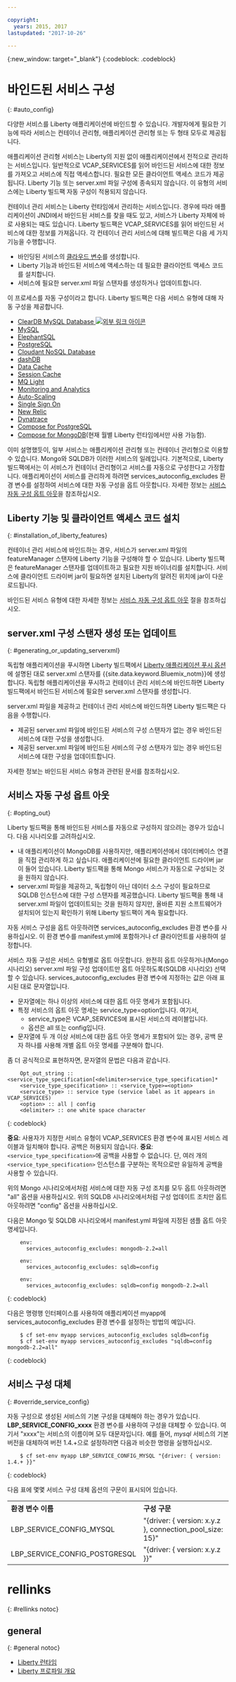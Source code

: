 ```yaml
---

copyright:
  years: 2015, 2017
lastupdated: "2017-10-26"

---
```


{:new_window: target="_blank"}
{:codeblock: .codeblock}


# 바인드된 서비스 구성
{: #auto_config}

다양한 서비스를 Liberty 애플리케이션에 바인드할 수 있습니다. 개발자에게 필요한 기능에 따라 서비스는 컨테이너 관리형, 애플리케이션 관리형 또는 두 형태 모두로 제공됩니다.

애플리케이션 관리형 서비스는 Liberty의 지원 없이 애플리케이션에서 전적으로 관리하는 서비스입니다. 일반적으로 VCAP_SERVICES를 읽어 바인드된 서비스에 대한 정보를 가져오고 서비스에 직접 액세스합니다. 필요한 모든 클라이언트 액세스 코드가 제공됩니다. Liberty 기능 또는 server.xml 파일 구성에 종속되지 않습니다. 이 유형의 서비스에는 Liberty 빌드팩 자동 구성이 적용되지 않습니다.

컨테이너 관리 서비스는 Liberty 런타임에서 관리하는 서비스입니다. 경우에 따라 애플리케이션이 JNDI에서 바인드된 서비스를 찾을 때도 있고, 서비스가 Liberty 자체에 바로 사용되는 때도 있습니다. Liberty 빌드팩은 VCAP_SERVICES를 읽어 바인드된 서비스에 대한 정보를 가져옵니다. 각 컨테이너 관리 서비스에 대해 빌드팩은 다음 세 가지 기능을 수행합니다.

* 바인딩된 서비스의 [클라우드 변수](optionsForPushing.html#accessing_info_of_bound_services)를 생성합니다.
* Liberty 기능과 바인드된 서비스에 액세스하는 데 필요한 클라이언트 액세스 코드를 설치합니다.
* 서비스에 필요한 server.xml 파일 스탠자를 생성하거나 업데이트합니다.

이 프로세스를 자동 구성이라고 합니다.
Liberty 빌드팩은 다음 서비스 유형에 대해 자동 구성을 제공합니다.

* [ClearDB MySQL Database ![외부 링크 아이콘](../../icons/launch-glyph.svg "외부 링크 아이콘")](http://www.cleardb.com/developers)
* [MySQL](/docs/services/MySQL/index.html#MySQL)
* [ElephantSQL](docs/services/ElephantSQL/index.html)
* [PostgreSQL](/docs/services/PostgreSQL/index.html#PostgreSQL)
* [Cloudant NoSQL Database](/docs/services/Cloudant/index.html#Cloudant)
* [dashDB](/docs/services/dashDB/index.html#dashDB)
* [Data Cache](/docs/services/DataCache/index.html#data_cache)
* [Session Cache](/docs/services/SessionCache/index.html#session_cache)
* [MQ Light](/docs/services/MQLight/index.html#mqlight010)
* [Monitoring and Analytics](/docs/services/monana/index.html#gettingstartedtemplate)
* [Auto-Scaling](/docs/services/Auto-Scaling/index.html#autoscaling)
* [Single Sign On](/docs/services/SingleSignOn/index.html#sso_gettingstarted)
* [New Relic](newRelic.html)
* [Dynatrace](dynatrace.html)
* [Compose for PostgreSQL](/docs/services/ComposeForPostgreSQL/index.html)
* [Compose for MongoDB](/docs/services/ComposeForMongoDB/index.html)(현재 월별 Liberty 런타임에서만 사용 가능함).

이미 설명했듯이, 일부 서비스는 애플리케이션 관리형 또는 컨테이너 관리형으로 이용할 수 있습니다. Mongo와 SQLDB가 이러한 서비스의 일례입니다. 기본적으로, Liberty 빌드팩에서는 이 서비스가 컨테이너 관리형이고 서비스를 자동으로 구성한다고 가정합니다. 애플리케이션이 서비스를 관리하게 하려면 services_autoconfig_excludes 환경 변수를 설정하여 서비스에 대한 자동 구성을 옵트 아웃합니다. 자세한 정보는 [서비스 자동 구성 옵트 아웃](autoConfig.html#opting_out)을 참조하십시오.

## Liberty 기능 및 클라이언트 액세스 코드 설치
{: #installation_of_liberty_features}

컨테이너 관리 서비스에 바인드하는 경우, 서비스가 server.xml 파일의 featureManager 스탠자에 Liberty 기능을 구성해야 할 수 있습니다. Liberty 빌드팩은 featureManager 스탠자를 업데이트하고 필요한 지원 바이너리를 설치합니다. 서비스에 클라이언트 드라이버 jar이 필요하면 설치된 Liberty의 알려진 위치에 jar이 다운로드됩니다.

바인드된 서비스 유형에 대한 자세한 정보는 [서비스 자동 구성 옵트 아웃](#opting_out) 절을 참조하십시오.

## server.xml 구성 스탠자 생성 또는 업데이트
{: #generating_or_updating_serverxml}

독립형 애플리케이션을 푸시하면 Liberty 빌드팩에서 [Liberty 애플리케이션 푸시 옵션](optionsForPushing.html#options_for_pushing)에 설명된 대로 server.xml 스탠자를 {{site.data.keyword.Bluemix_notm}}에 생성합니다. 독립형 애플리케이션을 푸시하고 컨테이너 관리 서비스에 바인드하면 Liberty 빌드팩에서 바인드된 서비스에 필요한 server.xml 스탠자를 생성합니다.

server.xml 파일을 제공하고 컨테이너 관리 서비스에 바인드하면 Liberty 빌드팩은 다음을 수행합니다.

* 제공된 server.xml 파일에 바인드된 서비스의 구성 스탠자가 없는 경우 바인드된 서비스에 대한 구성을 생성합니다.
* 제공된 server.xml 파일에 바인드된 서비스의 구성 스탠자가 있는 경우 바인드된 서비스에 대한 구성을 업데이트합니다.

자세한 정보는 바인드된 서비스 유형과 관련된 문서를 참조하십시오.

## 서비스 자동 구성 옵트 아웃
{: #opting_out}

Liberty 빌드팩을 통해 바인드된 서비스를 자동으로 구성하지 않으려는 경우가 있습니다. 다음 시나리오를 고려하십시오.

* 내 애플리케이션이 MongoDB를 사용하지만, 애플리케이션에서 데이터베이스 연결을 직접 관리하게 하고 싶습니다. 애플리케이션에 필요한 클라이언트 드라이버 jar이 들어 있습니다. Liberty 빌드팩을 통해 Mongo 서비스가 자동으로 구성되는 것을 원하지 않습니다.
* server.xml 파일을 제공하고, 독립형이 아닌 데이터 소스 구성이 필요하므로 SQLDB 인스턴스에 대한 구성 스탠자를 제공했습니다. Liberty 빌드팩을 통해 내 server.xml 파일이 업데이트되는 것을 원하지 않지만, 올바른 지원 소프트웨어가 설치되어 있는지 확인하기 위해 Liberty 빌드팩이 계속 필요합니다.

자동 서비스 구성을 옵트 아웃하려면 services_autoconfig_excludes 환경 변수를 사용하십시오. 이 환경 변수를 manifest.yml에 포함하거나 cf 클라이언트를 사용하여 설정합니다.

서비스 자동 구성은 서비스 유형별로 옵트 아웃합니다. 완전히 옵트 아웃하거나(Mongo 시나리오) server.xml 파일 구성 업데이트만 옵트 아웃하도록(SQLDB 시나리오) 선택할 수 있습니다. services_autoconfig_excludes 환경 변수에 지정하는 값은 아래 표시된 대로 문자열입니다.

* 문자열에는 하나 이상의 서비스에 대한 옵트 아웃 명세가 포함됩니다.
* 특정 서비스의 옵트 아웃 명세는 service_type=option입니다. 여기서,
  * service_type은 VCAP_SERVICES에 표시된 서비스의 레이블입니다.
  * 옵션은 all 또는 config입니다.
* 문자열에 두 개 이상 서비스에 대한 옵트 아웃 명세가 포함되어 있는 경우, 공백 문자 하나를 사용해 개별 옵트 아웃 명세를 구분해야 합니다.

좀 더 공식적으로 표현하자면, 문자열의 문법은 다음과 같습니다.

```
    Opt_out_string :: <service_type_specification[<delimiter>service_type_specification]*
    <service_type_specification> :: <service_type>=<option>
    <service_type> :: service type (service label as it appears in VCAP_SERVICES)
    <option> :: all | config
    <delimiter> :: one white space character
```
{: codeblock}

**중요**: 사용자가 지정한 서비스 유형이 VCAP_SERVICES 환경 변수에 표시된 서비스 레이블과 일치해야 합니다. 공백은 허용되지 않습니다.
**중요**: ```<service_type_specification>```에 공백을 사용할 수 없습니다. 단, 여러 개의 ```<service_type_specification>``` 인스턴스를 구분하는 목적으로만 유일하게 공백을 사용할 수 있습니다.

위의 Mongo 시나리오에서처럼 서비스에 대한 자동 구성 조치를 모두 옵트 아웃하려면 "all" 옵션을 사용하십시오. 위의 SQLDB 시나리오에서처럼 구성 업데이트 조치만 옵트 아웃하려면 "config" 옵션을 사용하십시오.

다음은 Mongo 및 SQLDB 시나리오에서 manifest.yml 파일에 지정된 샘플 옵트 아웃 명세입니다.

```
    env:
      services_autoconfig_excludes: mongodb-2.2=all

    env:
      services_autoconfig_excludes: sqldb=config

    env:
      services_autoconfig_excludes: sqldb=config mongodb-2.2=all
```
{: codeblock}

다음은 명령행 인터페이스를 사용하여 애플리케이션 myapp에 services_autoconfig_excludes 환경 변수를 설정하는 방법의 예입니다.

```
    $ cf set-env myapp services_autoconfig_excludes sqldb=config
    $ cf set-env myapp services_autoconfig_excludes "sqldb=config mongodb-2.2=all"
```
{: codeblock}

## 서비스 구성 대체
{: #override_service_config}

자동 구성으로 생성된 서비스의 기본 구성을 대체해야 하는 경우가 있습니다.
**LBP_SERVICE_CONFIG_xxxx** 환경 변수를 사용하여 구성을 대체할 수 있습니다. 여기서 "xxxx"는 서비스의 이름이며
모두 대문자입니다.  예를 들어, *mysql* 서비스의 기본 버전을 대체하여 버전 1.4.+으로 설정하려면 다음과 비슷한 명령을 실행하십시오.

```
    $ cf set-env myapp LBP_SERVICE_CONFIG_MYSQL "{driver: { version: 1.4.+ }}"
```
{: codeblock}

다음 표에 몇몇 서비스 구성 대체 옵션의 구문이 표시되어 있습니다.

<table>
<tr>
<th align="left">환경 변수 이름</th>
<th align="left">구성 구문</th>
</tr>

<tr>
<td>LBP_SERVICE_CONFIG_MYSQL</td>
<td>"{driver: { version: x.y.z }, connection_pool_size: 15}"</td>
</tr>

<tr>
<td>LBP_SERVICE_CONFIG_POSTGRESQL</td>
<td>"{driver: { version: x.y.z }}"</td>
</tr>
</table>



# rellinks
{: #rellinks notoc}
## general
{: #general notoc}
* [Liberty 런타임](index.html)
* [Liberty 프로파일 개요](http://www-01.ibm.com/support/knowledgecenter/SSAW57_8.5.5/com.ibm.websphere.wlp.nd.doc/ae/cwlp_about.html)
